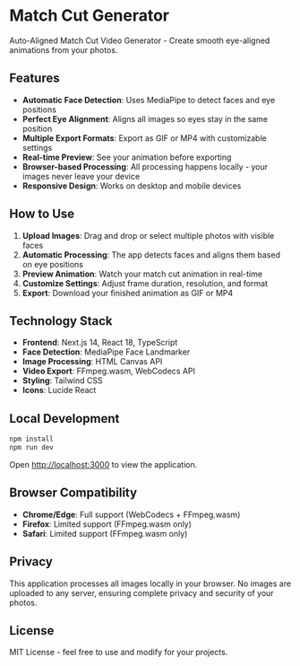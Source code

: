 # Match Cut Generator

Auto-Aligned Match Cut Video Generator - Create smooth eye-aligned animations from your photos.

## Features

- **Automatic Face Detection**: Uses MediaPipe to detect faces and eye positions
- **Perfect Eye Alignment**: Aligns all images so eyes stay in the same position
- **Multiple Export Formats**: Export as GIF or MP4 with customizable settings
- **Real-time Preview**: See your animation before exporting
- **Browser-based Processing**: All processing happens locally - your images never leave your device
- **Responsive Design**: Works on desktop and mobile devices

## How to Use

1. **Upload Images**: Drag and drop or select multiple photos with visible faces
2. **Automatic Processing**: The app detects faces and aligns them based on eye positions
3. **Preview Animation**: Watch your match cut animation in real-time
4. **Customize Settings**: Adjust frame duration, resolution, and format
5. **Export**: Download your finished animation as GIF or MP4

## Technology Stack

- **Frontend**: Next.js 14, React 18, TypeScript
- **Face Detection**: MediaPipe Face Landmarker
- **Image Processing**: HTML Canvas API
- **Video Export**: FFmpeg.wasm, WebCodecs API
- **Styling**: Tailwind CSS
- **Icons**: Lucide React

## Local Development

```bash
npm install
npm run dev
```

Open [http://localhost:3000](http://localhost:3000) to view the application.

## Browser Compatibility

- **Chrome/Edge**: Full support (WebCodecs + FFmpeg.wasm)
- **Firefox**: Limited support (FFmpeg.wasm only)
- **Safari**: Limited support (FFmpeg.wasm only)

## Privacy

This application processes all images locally in your browser. No images are uploaded to any server, ensuring complete privacy and security of your photos.

## License

MIT License - feel free to use and modify for your projects.